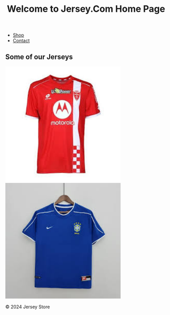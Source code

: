 <!DOCTYPE html>
<html lang="en">
  <head>
    <meta charset="UTF-8">
    <meta name="viewport"
      content="width=device-width
       initial-scale=1.0">
    <title>Jersey.Com</title>
    <link rel="stylesheet" href="styles.css">
  </head>
  <body>
    <header>
      <h1>Welcome to Jersey.Com Home Page</h1>
    </header>
    <nav>
      <ul>
        <li><a href="#">
            Shop</a></li>
          <li><a href="#">
            Contact</a></li>
        </ul>
        </nav>
          <main>
            <section id="products">
              <h2>Some of our Jerseys</h2>
              <div class="product">
               <img src="Classic Red Jersey.jpg" width="360" height="360"/>
              </div> <div class="product">
                <img src="Vintage Blue Jersey.jpg" width="360" height="360"/>
              </div> <div class="product">
              </div>
            </section>
          </main>
          <footer>
            <p>&copy; 2024 Jersey Store</p>
          </footer>
          </script>
        </body>
        </html>
